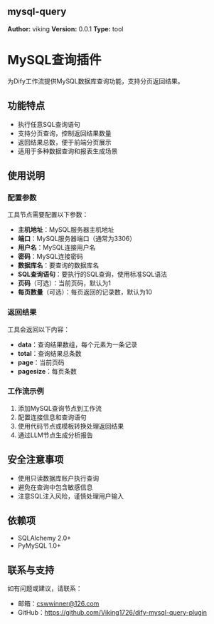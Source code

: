 ## mysql-query

**Author:** viking
**Version:** 0.0.1
**Type:** tool

# MySQL查询插件

为Dify工作流提供MySQL数据库查询功能，支持分页返回结果。

## 功能特点

- 执行任意SQL查询语句
- 支持分页查询，控制返回结果数量
- 返回结果总数，便于前端分页展示
- 适用于多种数据查询和报表生成场景

## 使用说明

### 配置参数

工具节点需要配置以下参数：

- **主机地址**：MySQL服务器主机地址
- **端口**：MySQL服务器端口（通常为3306）
- **用户名**：MySQL连接用户名
- **密码**：MySQL连接密码
- **数据库名**：要查询的数据库名
- **SQL查询语句**：要执行的SQL查询，使用标准SQL语法
- **页码**（可选）：当前页码，默认为1
- **每页数量**（可选）：每页返回的记录数，默认为10

### 返回结果

工具会返回以下内容：

- **data**：查询结果数组，每个元素为一条记录
- **total**：查询结果总条数
- **page**：当前页码
- **pagesize**：每页条数

### 工作流示例

1. 添加MySQL查询节点到工作流
2. 配置连接信息和查询语句
3. 使用代码节点或模板转换处理返回结果
4. 通过LLM节点生成分析报告

## 安全注意事项

- 使用只读数据库账户执行查询
- 避免在查询中包含敏感信息
- 注意SQL注入风险，谨慎处理用户输入

## 依赖项

- SQLAlchemy 2.0+
- PyMySQL 1.0+

## 联系与支持

如有问题或建议，请联系：
- 邮箱：cswwinner@126.com
- GitHub：https://github.com/Viking1726/dify-mysql-query-plugin



